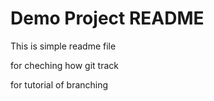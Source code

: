 # Demo Project README

This is simple readme file

for cheching how git track 

for tutorial of branching